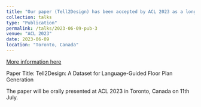 ```yaml
---
title: "Our paper (Tell2Design) has been accepted by ACL 2023 as a long oral paper!"
collection: talks
type: "Publication"
permalink: /talks/2023-06-09-pub-3
venue: "ACL 2023"
date: 2023-06-09
location: "Toronto, Canada"
---
```


[More information here](https://2023.aclweb.org/program/accepted_main_conference/)

Paper Title: Tell2Design: A Dataset for Language-Guided Floor Plan Generation

The paper will be orally presented at ACL 2023 in Toronto, Canada on 11th July.
